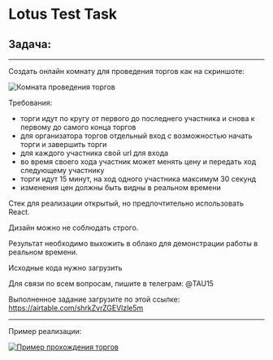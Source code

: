 # Lotus Test Task
## Задача:
-------

Создать онлайн комнату для проведения торгов как на скриншоте:

![Комната проведения торгов](https://github.com/lotus-uems/Test_Task_React/blob/main/timer.png?nocache=1) 

Требования:
- торги идут по кругу от первого до последнего участника и снова к первому до самого конца торгов
- для организатора торгов отдельный вход с возможностью начать торги и завершить торги
- для каждого участника свой url для входа
- во время своего хода участник может менять цену и передать ход следующему участнику
- торги идут 15 минут, на ход одного участника максимум 30 секунд
- изменения цен должны быть видны в реальном времени

Стек для реализации открытый, но предпочтительно использовать React.

Дизайн можно не соблюдать строго.

Результат необходимо выхожить в облако для демонстрации работы в реальном времени.

Исходные кода нужно загрузить 

Для связи по всем вопросам, пишите в телеграм: @TAU15

Выполненное задание загрузите по этой ссылке: https://airtable.com/shrkZvrZGEVlzle5m

-------------

Пример реализации:

[![Пример прохождения торгов](https://github.com/lotus-uems/Test_React_Trade/blob/main/lotus-trade-video.png)](https://www.youtube.com/watch?v=YLVSHvq5g6k "Пример прохождения торгов")
